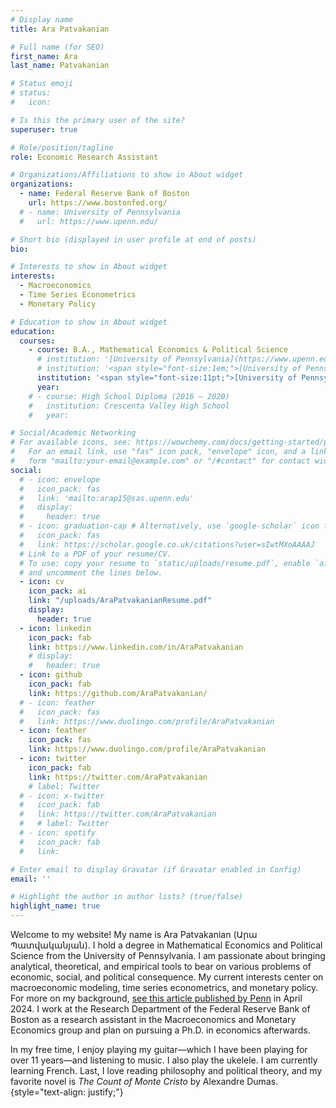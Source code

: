 ```yaml
---
# Display name
title: Ara Patvakanian

# Full name (for SEO)
first_name: Ara
last_name: Patvakanian

# Status emoji
# status:
#   icon:

# Is this the primary user of the site?
superuser: true

# Role/position/tagline
role: Economic Research Assistant

# Organizations/Affiliations to show in About widget
organizations:
  - name: Federal Reserve Bank of Boston
    url: https://www.bostonfed.org/
  # - name: University of Pennsylvania
  #   url: https://www.upenn.edu/

# Short bio (displayed in user profile at end of posts)
bio: 

# Interests to show in About widget
interests:
  - Macroeconomics
  - Time Series Econometrics
  - Monetary Policy

# Education to show in About widget
education:
  courses:
    - course: B.A., Mathematical Economics & Political Science
      # institution: '[University of Pennsylvania](https://www.upenn.edu/) (2024)'
      # institution: '<span style="font-size:1em;">[University of Pennsylvania](https://www.upenn.edu/)&nbsp; &nbsp; &nbsp; &nbsp; &nbsp; &nbsp; &nbsp; &nbsp; &nbsp; &nbsp; &nbsp; &nbsp; &nbsp; &nbsp; &nbsp; &nbsp; &nbsp; &nbsp; &nbsp; &nbsp; &nbsp; &nbsp; &nbsp; &#8239; &#8239; &#8239; 2024</span>'
      institution: '<span style="font-size:11pt;">[University of Pennsylvania](https://www.upenn.edu/) | 2024</span>'
      year: 
    # - course: High School Diploma (2016 – 2020)
    #   institution: Crescenta Valley High School
    #   year:

# Social/Academic Networking
# For available icons, see: https://wowchemy.com/docs/getting-started/page-builder/#icons
#   For an email link, use "fas" icon pack, "envelope" icon, and a link in the
#   form "mailto:your-email@example.com" or "/#contact" for contact widget.
social:
  # - icon: envelope
  #   icon_pack: fas
  #   link: 'mailto:arap15@sas.upenn.edu'
  #   display:
  #     header: true
  # - icon: graduation-cap # Alternatively, use `google-scholar` icon from `ai` icon pack
  #   icon_pack: fas
  #   link: https://scholar.google.co.uk/citations?user=sIwtMXoAAAAJ
  # Link to a PDF of your resume/CV.
  # To use: copy your resume to `static/uploads/resume.pdf`, enable `ai` icons in `params.yaml`,
  # and uncomment the lines below.
  - icon: cv
    icon_pack: ai
    link: "/uploads/AraPatvakanianResume.pdf"
    display:
      header: true
  - icon: linkedin
    icon_pack: fab
    link: https://www.linkedin.com/in/AraPatvakanian
    # display:
    #   header: true
  - icon: github
    icon_pack: fab
    link: https://github.com/AraPatvakanian/
  # - icon: feather
  #   icon_pack: fas
  #   link: https://www.duolingo.com/profile/AraPatvakanian
  - icon: feather
    icon_pack: fas
    link: https://www.duolingo.com/profile/AraPatvakanian
  - icon: twitter
    icon_pack: fab
    link: https://twitter.com/AraPatvakanian
    # label: Twitter
  # - icon: x-twitter
  #   icon_pack: fab
  #   link: https://twitter.com/AraPatvakanian
  #   # label: Twitter
  # - icon: spotify
  #   icon_pack: fab
  #   link: 

# Enter email to display Gravatar (if Gravatar enabled in Config)
email: ''

# Highlight the author in author lists? (true/false)
highlight_name: true
---
```


Welcome to my website! My name is Ara Patvakanian (Արա Պատվականյան). I hold a degree in Mathematical Economics and Political Science from the University of Pennsylvania. I am passionate about bringing analytical, theoretical, and empirical tools to bear on various problems of economic, social, and political consequence. My current interests center on macroeconomic modeling, time series econometrics, and monetary policy. For more on my background, [see this article published by Penn](https://penntoday.upenn.edu/news/who-what-why-ara-patvakanian) in April 2024. I work at the Research Department of the Federal Reserve Bank of Boston as a research assistant in the Macroeconomics and Monetary Economics group and plan on pursuing a Ph.D. in economics afterwards. 
<!-- 
Throughout my time at Penn, I worked on various research projects and wrote my undergraduate thesis in economics. I also served in multiple leadership positions: I was a two-year member and chairman of the Penn Department of Economics Undergraduate Advisory Board, former Co-President of the Penn Undergraduate Economics Society, Co-President of the Penn Armenian Students Association, and a Resident Advisor (RA) in Harrison College House. -->

In my free time, I enjoy playing my guitar—which I have been playing for over 11 years—and listening to music. I also play the ukelele. I am currently learning French. Last, I love reading philosophy and political theory, and my favorite novel is *The Count of Monte Cristo* by Alexandre Dumas.
{style="text-align: justify;"}
